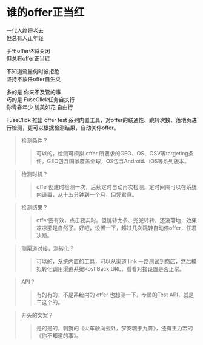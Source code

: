 # 谁的offer正当红

一代人终将老去  
但总有人正年轻  

手里offer终将关闭  
但总有offer正当红

不知道流量何时被拒绝  
坚持不放任offer自生灭

多的是 你来不及管的事  
巧的是 FuseClick任务自执行  
你青春年少 貌美如花 自由行

FuseClick 推出 offer test 系列内置工具，对offer的联通性、跳转次数、落地页进行检测，更可以根据检测结果，自动关停offer。

> 检测条件？
>> 可以的，检测可模拟 offer 所要求的GEO、OS、OSV等targeting条件。GEO包含国家覆盖全球，OS包含Android、iOS等系列版本。
  
> 检测时机？
>> offer创建时检测一次，后续定时自动再次检测。定时间隔可以在系统内设置，从十五分钟到一个月，但凭君意。

> 检测结果？
>> offer要有效，点击要实时。但跳转太多、兜兜转转、还没落地，效果凉凉那是自然了。好吧，设置一下，超过几次跳转自动停offer，任君决断。

> 测渠道对接，测转化？
>> 可以的，系统内置的工具，可以从渠道 link 一路测试到商店，然后模拟转化调用渠道系统Post Back URL，看看对接设置是否正常。

> API？
>> 有的有的，不是系统内的 offer 也想测一下，专属的Test API，就是干这个的。

> 开头的文案？
>> 是的是的，刺猬的《火车驶向云外，梦安魂于九霄》，还有王力宏的《你不知道的事》。